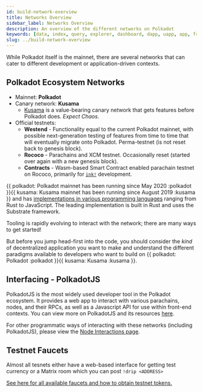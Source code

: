 ```yaml
---
id: build-network-overview
title: Networks Overview
sidebar_label: Networks Overview
description: An overview of the different networks on Polkadot
keywords: [data, index, query, explorer, dashboard, dapp, uapp, app, frontend, client]
slug: ../build-network-overview
---
```


While Polkadot itself is the mainnet, there are several networks that can cater to different
development or application-driven contexts.

## Polkadot Ecosystem Networks

- Mainnet: **Polkadot**
- Canary network: **Kusama**
  - [Kusama](https://kusama.network/) is a value-bearing canary network that gets features before
    Polkadot does. _Expect Chaos_.
- Official testnets:
  - **Westend** - Functionality equal to the current Polkadot mainnet, with possible next-generation
    testing of features from time to time that will eventually migrate onto Polkadot. Perma-testnet
    (is not reset back to genesis block).
  - **Rococo** - Parachains and XCM testnet. Occasionally reset (started over again with a new
    genesis block).
  - **Contracts** - Wasm-based Smart Contract enabled parachain testnet on Rococo, primarily for
    [`ink!`](https://use.ink/) development.

\{\{ polkadot: Polkadot mainnet has been running since May 2020 :polkadot }}\{\{ kusama: Kusama
mainnet has been running since August 2019 :kusama }} and has
[implementations in various programming languages](../learn/learn-implementations.md) ranging from
Rust to JavaScript. The leading implementation is built in Rust and uses the Substrate framework.

Tooling is rapidly evolving to interact with the network; there are many ways to get started!

But before you jump head-first into the code, you should consider the _kind_ of decentralized
application you want to make and understand the different paradigms available to developers who want
to build on \{\{ polkadot: Polkadot :polkadot }}\{\{ kusama: Kusama :kusama }}.

## Interfacing - PolkadotJS

PolkadotJS is the most widely used developer tool in the Polkadot ecosystem. It provides a web app
to interact with various parachains, nodes, and their RPCs, as well as a Javascript API for use
within front-end contexts. You can view more on PolkadotJS and its resources
[here](https://polkadot.js.org/).

For other programmatic ways of interacting with these networks (including PolkadotJS), please view
the [Node Interactions page](./build-node-interaction.md).

## Testnet Faucets

Almost all tesnets either have a web-based interface for getting test currency or a Matrix room
which you can post `!drip <ADDRESS>`

[See here for all available faucets and how to obtain testnet tokens.](../learn/learn-DOT.md#obtaining-testnet-tokens)

